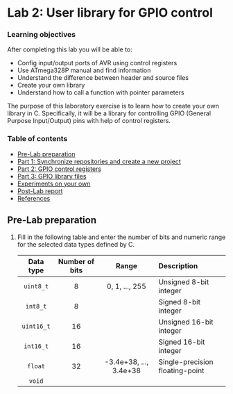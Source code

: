 # Lab 2: User library for GPIO control

<!--
![Atmel Studio 7](images/screenshot_atmel_studio_gpio.png)
-->

### Learning objectives

After completing this lab you will be able to:

* Config input/output ports of AVR using control registers
* Use ATmega328P manual and find information
* Understand the difference between header and source files
* Create your own library
* Understand how to call a function with pointer parameters

The purpose of this laboratory exercise is to learn how to create your own library in C. Specifically, it will be a library for controlling GPIO (General Purpose Input/Output) pins with help of control registers.

### Table of contents

* [Pre-Lab preparation](#preparation)
* [Part 1: Synchronize repositories and create a new project](#part1)
* [Part 2: GPIO control registers](#part2)
* [Part 3: GPIO library files](#part3)
* [Experiments on your own](#experiments)
* [Post-Lab report](#report)
* [References](#references)

<a name="preparation"></a>

## Pre-Lab preparation

1. Fill in the following table and enter the number of bits and numeric range for the selected data types defined by C.

   | **Data type** | **Number of bits** | **Range** | **Description** |
   | :-: | :-: | :-: | :-- |
   | `uint8_t`  | 8 | 0, 1, ..., 255 | Unsigned 8-bit integer |
   | `int8_t`   | 8 |  | Signed 8-bit integer |
   | `uint16_t` | 16 |  | Unsigned 16-bit integer |
   | `int16_t`  | 16 |  | Signed 16-bit integer |
   | `float`    | 32 | -3.4e+38, ..., 3.4e+38 | Single-precision floating-point |
   | `void`     |  |  |  |

<a name="part1"></a>
